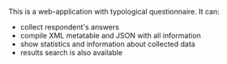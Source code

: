 This is a web-application with typological questionnaire. 
It can:
- collect respondent's answers
- compile XML metatable and JSON with all information
- show statistics and information about collected data
- results search is also available
